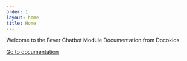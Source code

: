 ```yaml
---
order: 1
layout: home
title: Home
---
```


Welcome to the Fever Chatbot Module Documentation from Docokids.

[Go to documentation](./documentation/index.html)
